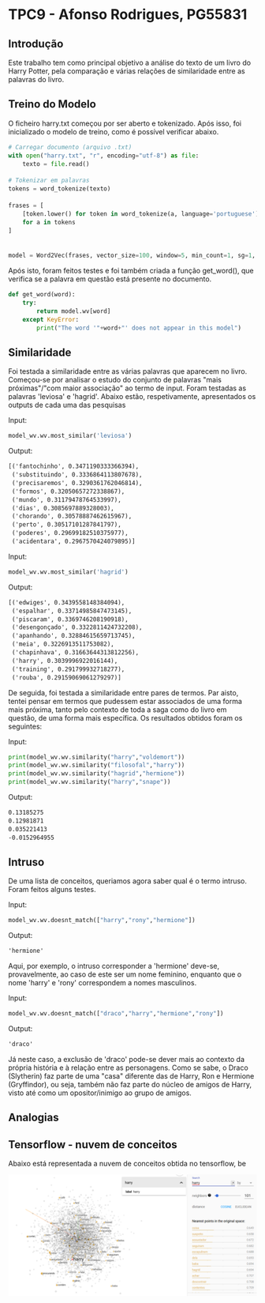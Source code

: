 # TPC9 - Afonso Rodrigues, PG55831

## Introdução

Este trabalho tem como principal objetivo a análise do texto de um livro do Harry Potter, pela comparação e várias relações de similaridade entre as palavras do livro.

## Treino do Modelo

O ficheiro harry.txt começou por ser aberto e tokenizado. Após isso, foi inicializado o modelo de treino, como é possível verificar abaixo.

```python
# Carregar documento (arquivo .txt)
with open("harry.txt", "r", encoding="utf-8") as file:
    texto = file.read()

# Tokenizar em palavras
tokens = word_tokenize(texto)

frases = [
    [token.lower() for token in word_tokenize(a, language='portuguese') if token.isalpha()]
    for a in tokens
]


model = Word2Vec(frases, vector_size=100, window=5, min_count=1, sg=1, epochs=5, workers=3)
```


Após isto, foram feitos testes e foi também criada a função get_word(), que verifica se a palavra em questão está presente no documento.

```python
def get_word(word):
    try:
        return model.wv[word]
    except KeyError:
        print("The word '"+word+"' does not appear in this model")
```

## Similaridade

Foi testada a similaridade entre as várias palavras que aparecem no livro. Começou-se por analisar o estudo do conjunto de palavras "mais próximas"/"com maior associação" ao termo de input. Foram testadas as palavras 'leviosa' e 'hagrid'. Abaixo estão, respetivamente, apresentados os outputs de cada uma das pesquisas

Input:
```python
model_wv.wv.most_similar('leviosa')
```
Output:
```txt
[('fantochinho', 0.3471190333366394),
 ('substituindo', 0.3336864113807678),
 ('precisaremos', 0.3290361762046814),
 ('formos', 0.32050657272338867),
 ('mundo', 0.31179478764533997),
 ('dias', 0.3085697889328003),
 ('chorando', 0.30578887462615967),
 ('perto', 0.30517101287841797),
 ('poderes', 0.29699182510375977),
 ('acidentara', 0.2967570424079895)]
```

Input:
```python
model_wv.wv.most_similar('hagrid')
```
Output:
```txt
[('edwiges', 0.3439558148384094),
 ('espalhar', 0.33714985847473145),
 ('piscaram', 0.3369746208190918),
 ('desengonçado', 0.3322811424732208),
 ('apanhando', 0.32884615659713745),
 ('meia', 0.3226913511753082),
 ('chapinhava', 0.31663644313812256),
 ('harry', 0.3039996922016144),
 ('training', 0.291799932718277),
 ('rouba', 0.29159069061279297)]
```

De seguida, foi testada a similaridade entre pares de termos. Par aisto, tentei pensar em termos que pudessem estar associados de uma forma mais próxima, tanto pelo contexto de toda a saga como do livro em questão, de uma forma mais específica. Os resultados obtidos foram os seguintes:

Input:
```python
print(model_wv.wv.similarity("harry","voldemort"))
print(model_wv.wv.similarity("filosofal","harry"))
print(model_wv.wv.similarity("hagrid","hermione"))
print(model_wv.wv.similarity("harry","snape"))
```
Output:
```txt
0.13185275
0.12981871
0.035221413
-0.0152964955
```

## Intruso

De uma lista de conceitos, queriamos agora saber qual é o termo intruso. Foram feitos alguns testes. 

Input:
```python
model_wv.wv.doesnt_match(["harry","rony","hermione"])
```
Output:
```txt
'hermione'
```

Aqui, por exemplo, o intruso corresponder a 'hermione' deve-se, provavelmente, ao caso de este ser um nome feminino, enquanto que o nome 'harry' e 'rony' correspondem a nomes masculinos.

Input:
```python
model_wv.wv.doesnt_match(["draco","harry","hermione","rony"])
```
Output:
```txt
'draco'
```

Já neste caso, a exclusão de 'draco' pode-se dever mais ao contexto da própria história e à relação entre as personagens. Como se sabe, o Draco (Slytherin) faz parte de uma "casa" diferente das de Harry, Ron e Hermione (Gryffindor), ou seja, também não faz parte do núcleo de amigos de Harry, visto até como um opositor/inimigo ao grupo de amigos. 

## Analogias

## Tensorflow - nuvem de conceitos

Abaixo está representada a nuvem de conceitos obtida no tensorflow, be

<img src="nuvem.png">

